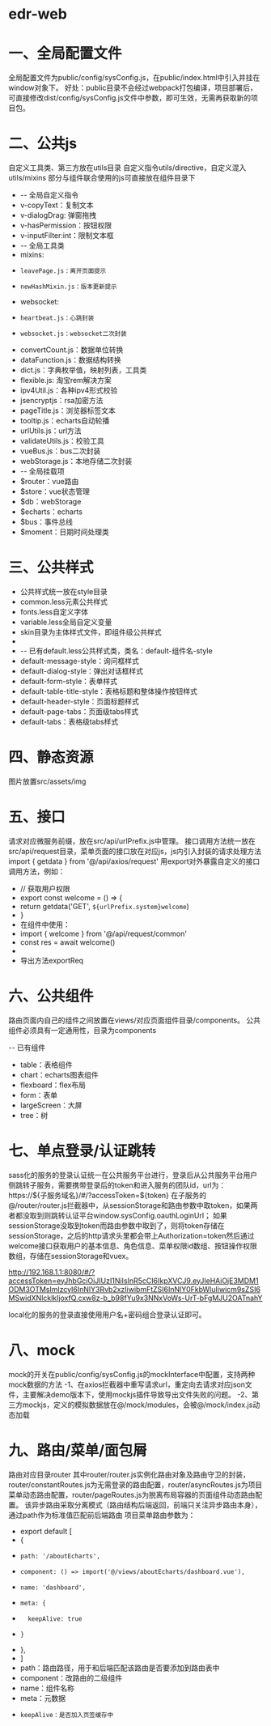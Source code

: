 # edr-web

# 一、全局配置文件
全局配置文件为public/config/sysConfig.js，在public/index.html中引入并挂在window对象下。
好处：public目录不会经过webpack打包编译，项目部署后，可直接修改dist/config/sysConfig.js文件中参数，即可生效，无需再获取新的项目包。

# 二、公共js
自定义工具类、第三方放在utils目录
自定义指令utils/directive，自定义混入utils/mixins
部分与组件联合使用的js可直接放在组件目录下

 * -- 全局自定义指令
 * v-copyText：复制文本
 * v-dialogDrag: 弹窗拖拽
 * v-hasPermission：按钮权限
 * v-inputFilter:int：限制文本框
 * -- 全局工具类
 * mixins:
 *     leavePage.js：离开页面提示
 *     newHashMixin.js：版本更新提示
 * websocket:
 *     heartbeat.js：心跳封装
 *     websocket.js：websocket二次封装   
 * convertCount.js：数据单位转换
 * dataFunction.js：数据结构转换
 * dict.js：字典枚举值，映射列表，工具类
 * flexible.js: 淘宝rem解决方案
 * ipv4Util.js：各种ipv4形式校验
 * jsencryptjs：rsa加密方法
 * pageTitle.js：浏览器标签文本
 * tooltip.js：echarts自动轮播
 * urlUtils.js：url方法
 * validateUtils.js：校验工具
 * vueBus.js：bus二次封装
 * webStorage.js：本地存储二次封装
 * -- 全局挂载项
 * $router：vue路由
 * $store：vue状态管理
 * $db：webStorage
 * $echarts：echarts
 * $bus：事件总线
 * $moment：日期时间处理类

# 三、公共样式
 * 公共样式统一放在style目录
 * common.less元素公共样式
 * fonts.less自定义字体
 * variable.less全局自定义变量
 * skin目录为主体样式文件，即组件级公共样式
 * 
 * -- 已有default.less公共样式类，类名：default-组件名-style
 * default-message-style：询问框样式
 * default-dialog-style：弹出对话框样式
 * default-form-style：表单样式
 * default-table-title-style：表格标题和整体操作按钮样式
 * default-header-style：页面标题样式
 * default-page-tabs：页面级tabs样式
 * default-tabs：表格级tabs样式

# 四、静态资源
图片放置src/assets/img

# 五、接口
请求对应微服务前缀，放在src/api/urlPrefix.js中管理。
接口调用方法统一放在src/api/request目录，菜单页面的接口放在对应js，js内引入封装的请求处理方法
import { getdata } from '@/api/axios/request'
用export对外暴露自定义的接口调用方法，例如：
 * //  获取用户权限
 * export const welcome = () => {
 *   return getdata('GET', `${urlPrefix.system}welcome`)
 * }
 * 在组件中使用：
 * import { welcome } from '@/api/request/common'
 * const res = await welcome()
 * 
 * 导出方法exportReq

# 六、公共组件
路由页面内自己的组件之间放置在views/对应页面组件目录/components。
公共组件必须具有一定通用性，目录为components

-- 已有组件
 * table：表格组件
 * chart：echarts图表组件
 * flexboard：flex布局
 * form：表单
 * largeScreen：大屏
 * tree：树


# 七、单点登录/认证跳转
sass化的服务的登录认证统一在公共服务平台进行，登录后从公共服务平台用户侧跳转子服务，需要携带登录后的token和进入服务的团队id，url为：
https://${子服务域名}/#/?accessToken=${token}
在子服务的@/router/router.js拦截器中，从sessionStorage和路由参数中取token，如果两者都没取到则跳转认证平台window.sysConfig.oauthLoginUrl；
如果sessionStorage没取到token而路由参数中取到了，则将token存储在sessionStorage，之后的http请求头里都会带上Authorization=token然后通过welcome接口获取用户的基本信息、角色信息、菜单权限id数组、按钮操作权限数组，存储在sessionStorage和vuex。

http://192.168.1.1:8080/#/?accessToken=eyJhbGciOiJIUzI1NiIsInR5cCI6IkpXVCJ9.eyJleHAiOjE3MDM1ODM3OTMsImlzcyI6InNlY3Rvb2xzIiwibmFtZSI6InNlY0FkbWluIiwicm9sZSI6MSwidXNlcklkIjoxfQ.cxw8z-b_b98fYu9x3NNxVoWs-UrT-bFgMJU2OATnahY

local化的服务的登录直接使用用户名+密码组合登录认证即可。

# 八、mock
mock的开关在public/config/sysConfig.js的mockInterface中配置，支持两种mock数据的方法
-1、在axios拦截器中重写请求url，重定向去请求对应json文件，主要解决demo版本下，使用mockjs插件导致导出文件失败的问题。
-2、第三方mockjs，定义的模拟数据放在@/mock/modules，会被@/mock/index.js动态加载

# 九、路由/菜单/面包屑
路由对应目录router
其中router/router.js实例化路由对象及路由守卫的封装，router/constantRoutes.js为无需登录的路由配置，router/asyncRoutes.js为项目菜单动态路由配置，router/pageRoutes.js为脱离布局容器的页面组件动态路由配置。
该异步路由采取分离模式（路由结构后端返回，前端只关注异步路由本身），通过path作为标准值匹配前后端路由
项目菜单路由参数为：
 * export default [
 *   {
 *     path: '/aboutEcharts',
 *     component: () => import('@/views/aboutEcharts/dashboard.vue'),
 *     name: 'dashboard',
 *     meta: {
 *       keepAlive: true
 *     }
 *   },
 * ]
 * path：路由路径，用于和后端匹配该路由是否要添加到路由表中
 * component：改路由的二级组件
 * name：组件名称
 * meta：元数据
 *     keepAlive：是否加入页签缓存中